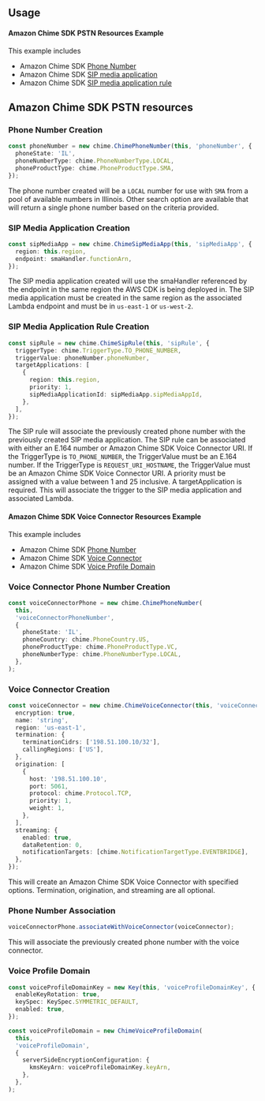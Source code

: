 ## Usage

#### Amazon Chime SDK PSTN Resources Example

This example includes

- Amazon Chime SDK [Phone Number](https://docs.aws.amazon.com/chime/latest/ag/phone-numbers.html)
- Amazon Chime SDK [SIP media application](https://docs.aws.amazon.com/chime-sdk/latest/ag/use-sip-apps.html)
- Amazon Chime SDK [SIP media application rule](https://docs.aws.amazon.com/chime-sdk/latest/ag/use-sip-rules.html)

## Amazon Chime SDK PSTN resources

### Phone Number Creation

```typescript
const phoneNumber = new chime.ChimePhoneNumber(this, 'phoneNumber', {
  phoneState: 'IL',
  phoneNumberType: chime.PhoneNumberType.LOCAL,
  phoneProductType: chime.PhoneProductType.SMA,
});
```

The phone number created will be a `LOCAL` number for use with `SMA` from a pool of available numbers in Illinois. Other search option are available that will return a single phone number based on the criteria provided.

### SIP Media Application Creation

```typescript
const sipMediaApp = new chime.ChimeSipMediaApp(this, 'sipMediaApp', {
  region: this.region,
  endpoint: smaHandler.functionArn,
});
```

The SIP media application created will use the smaHandler referenced by the endpoint in the same region the AWS CDK is being deployed in. The SIP media application must be created in the same region as the associated Lambda endpoint and must be in `us-east-1` or `us-west-2`.

### SIP Media Application Rule Creation

```typescript
const sipRule = new chime.ChimeSipRule(this, 'sipRule', {
  triggerType: chime.TriggerType.TO_PHONE_NUMBER,
  triggerValue: phoneNumber.phoneNumber,
  targetApplications: [
    {
      region: this.region,
      priority: 1,
      sipMediaApplicationId: sipMediaApp.sipMediaAppId,
    },
  ],
});
```

The SIP rule will associate the previously created phone number with the previously created SIP media application. The SIP rule can be associated with either an E.164 number or Amazon Chime SDK Voice Connector URI. If the TriggerType is `TO_PHONE_NUMBER`, the TriggerValue must be an E.164 number. If the TriggerType is `REQUEST_URI_HOSTNAME`, the TriggerValue must be an Amazon Chime SDK Voice Connector URI. A priority must be assigned with a value between 1 and 25 inclusive. A targetApplication is required. This will associate the trigger to the SIP media application and associated Lambda.

#### Amazon Chime SDK Voice Connector Resources Example

This example includes

- Amazon Chime SDK [Phone Number](https://docs.aws.amazon.com/chime/latest/ag/phone-numbers.html)
- Amazon Chime SDK [Voice Connector](https://docs.aws.amazon.com/chime-sdk/latest/ag/voice-connectors.html)
- Amazon Chime SDK [Voice Profile Domain](https://docs.aws.amazon.com/chime-sdk/latest/ag/manage-voice-profile-domains.html)

### Voice Connector Phone Number Creation

```typescript
const voiceConnectorPhone = new chime.ChimePhoneNumber(
  this,
  'voiceConnectorPhoneNumber',
  {
    phoneState: 'IL',
    phoneCountry: chime.PhoneCountry.US,
    phoneProductType: chime.PhoneProductType.VC,
    phoneNumberType: chime.PhoneNumberType.LOCAL,
  },
);
```

### Voice Connector Creation

```typescript
const voiceConnector = new chime.ChimeVoiceConnector(this, 'voiceConnector', {
  encryption: true,
  name: 'string',
  region: 'us-east-1',
  termination: {
    terminationCidrs: ['198.51.100.10/32'],
    callingRegions: ['US'],
  },
  origination: [
    {
      host: '198.51.100.10',
      port: 5061,
      protocol: chime.Protocol.TCP,
      priority: 1,
      weight: 1,
    },
  ],
  streaming: {
    enabled: true,
    dataRetention: 0,
    notificationTargets: [chime.NotificationTargetType.EVENTBRIDGE],
  },
});
```

This will create an Amazon Chime SDK Voice Connector with specified options. Termination, origination, and streaming are all optional.

### Phone Number Association

```typescript
voiceConnectorPhone.associateWithVoiceConnector(voiceConnector);
```

This will associate the previously created phone number with the voice connector.

### Voice Profile Domain

```typescript
const voiceProfileDomainKey = new Key(this, 'voiceProfileDomainKey', {
  enableKeyRotation: true,
  keySpec: KeySpec.SYMMETRIC_DEFAULT,
  enabled: true,
});

const voiceProfileDomain = new ChimeVoiceProfileDomain(
  this,
  'voiceProfileDomain',
  {
    serverSideEncryptionConfiguration: {
      kmsKeyArn: voiceProfileDomainKey.keyArn,
    },
  },
);
```
